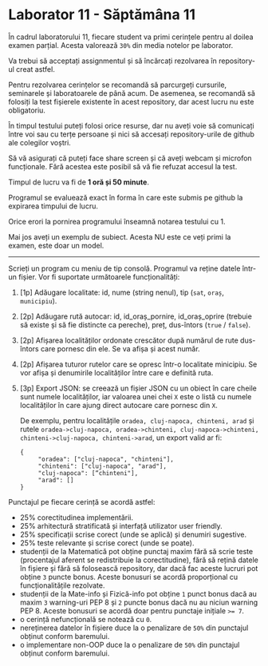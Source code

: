 # Laborator 11 - Săptămâna 11

În cadrul laboratorului 11, fiecare student va primi cerințele pentru al doilea examen parțial. Acesta valorează `30%` din media notelor pe laborator.

Va trebui să acceptați assignmentul și să încărcați rezolvarea în repository-ul creat astfel.

Pentru rezolvarea cerințelor se recomandă să parcurgeți cursurile, seminarele și laboratoarele de până acum. De asemenea, se recomandă să folosiți la test fișierele existente în acest repository, dar acest lucru nu este obligatoriu.

În timpul testului puteți folosi orice resurse, dar nu aveți voie să comunicați între voi sau cu terțe persoane și nici să accesați repository-urile de github ale colegilor voștri.

Să vă asigurați că puteți face share screen și că aveți webcam și microfon funcționale. Fără acestea este posibil să vă fie refuzat accesul la test.

Timpul de lucru va fi de **1 oră și 50 minute**.

Programul se evaluează exact în forma în care este submis pe github la expirarea timpului de lucru.

Orice erori la pornirea programului înseamnă notarea testului cu 1.

Mai jos aveți un exemplu de subiect. Acesta NU este ce veți primi la examen, este doar un model.

--- 

Scrieți un program cu meniu de tip consolă. Programul va reține datele într-un fișier. Vor fi suportate următoarele funcționalități:
1. [1p] Adăugare localitate: id, nume (string nenul), tip (`sat`, `oraș`, `municipiu`).
2. [2p] Adăugare rută autocar: id, id_oraș_pornire, id_oraș_oprire (trebuie să existe și să fie distincte ca pereche), preț, dus-întors (`true` / `false`). 
3. [2p] Afișarea localităților ordonate crescător după numărul de rute dus-întors care pornesc din ele. Se va afișa și acest număr.
4. [2p] Afișarea tuturor rutelor care se opresc într-o localitate minicipiu. Se vor afișa și denumirile localităților între care e definită ruta.
5. [3p] Export JSON: se creează un fișier JSON cu un obiect în care cheile sunt numele localităților, iar valoarea unei chei `X` este o listă cu numele localităților în care ajung direct autocare care pornesc din `X`.  

    De exemplu, pentru localitățile `oradea, cluj-napoca, chinteni, arad` și rutele `oradea->cluj-napoca, oradea->chinteni, cluj-napoca->chinteni, chinteni->cluj-napoca, chinteni->arad`, un export valid ar fi:  

    ```
    {
         "oradea": ["cluj-napoca", "chinteni"],
         "chinteni": ["cluj-napoca", "arad"],
         "cluj-napoca": [“chinteni"],
         "arad": []
    }
    ```

Punctajul pe fiecare cerință se acordă astfel:
- 25% corectitudinea implementării.
- 25% arhitectură stratificată și interfață utilizator user friendly.
- 25% specificații scrise corect (unde se aplică) și denumiri sugestive.
- 25% teste relevante și scrise corect (unde se poate).
- studenții de la Matematică pot obține punctaj maxim fără să scrie teste (procentajul aferent se redistribuie la corectitudine), fără să rețină datele în fișiere și fără să folosească repository, dar dacă fac aceste lucruri pot obține `3` puncte bonus. Aceste bonusuri se acordă proporțional cu funcționalitățile rezolvate. 
- studenții de la Mate-info și Fizică-info pot obține `1` punct bonus dacă au maxim `3` warning-uri PEP 8 și `2` puncte bonus dacă nu au niciun warning PEP 8. Aceste bonusuri se acordă doar pentru punctaje inițiale `>= 7`.
- o cerință nefuncțională se notează cu `0`. 
- nereținerea datelor în fișiere duce la o penalizare de `50%` din punctajul obținut conform baremului. 
- o implementare non-OOP duce la o penalizare de `50%` din punctajul obținut conform baremului.

